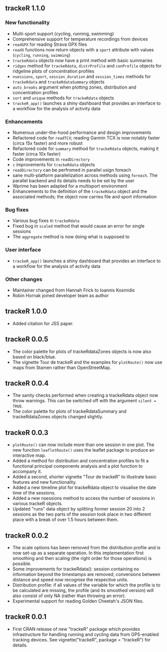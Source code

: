 ## trackeR 1.1.0

### New functionality
* Multi-sport support (cycling, running, swimming)
* Comprehensive support for temperature recordings from devices
* `readGPX` for reading Strava GPX files
* `readX` functions now return objects with a `sport` attribute with values (`cycling`, `running`, `swimming`)
* `trackeRdata` objects now have a print method with basic summaries
* `ridges` method for `trackeRdata`, `distrProfile` and `conProfile` objects for ridgeline plots of concentration profiles
* `nsessions`, `sport`, `session_duration` and `session_times` methods for `trackeRdata` and `trackeRdataSummary` objects
* `auto_breaks` argument when plotting zones, distribution and concentration profiles
* `sort` and `unique` methods for `trackeRdata` objects
* `trackeR_app()` launches a shiny dashboard that provides an interface to a workflow for the analysis of activity data


### Enhancements
* Numerous under-the-hood performance and design improvements
* Refactored code for `readTCX`; reading Garmin TCX is now notably faster (circa 15x faster) and more robust
* Refactored code for `summary` method for `trackeRdata` objects, making it faster (circa 10x faster)
* Code improvements in `readDirectory`
* `c` improvements for `trackeRdata` objects
* `readDirectory` can be perfromed in parallel usign foreach
* sane multi-platform parallelization across methods using `foreach`. The parallel backend and its details needs to be set by the user
* Wprime has been adapted for a multisport environment
* Enhancements to the definition of the `trackeRdata` object and the associated methods; the object now carries file and sport information

### Bug fixes
* Various bug fixes in `trackeRdata`
* Fixed bug in `scaled` method that would cause an error for single sessions
* The `aggregate` method is now doing what is supposed to

### User interface
* `trackeR_app()` launches a shiny dashboard that provides an interface to a workflow for the analysis of activity data

### Other changes
* Maintainer changed from Hannah Frick to Ioannis Kosmidis
* Robin Hornak joined developer team as author


## trackeR 1.0.0
* Added citation for JSS paper.

## trackeR 0.0.5

* The color palette for plots of trackeRdataZones objects is now also based on black/blue.
* The vignette Tour de trackeR and the examples for `plotRoute()` now use maps from Stamen rather than OpenStreetMap.

## trackeR 0.0.4

* The sanity checks performed when creating a trackeRdata object now throw warnings. This can be switched off with the argument `silent = TRUE`.
* The color palette for plots of trackeRdataSummary and trackeRdataZones objects changed slightly.

## trackeR 0.0.3
* `plotRoute()` can now include more than one session in one plot. The
  new function `leafletRoute()` uses the leaflet package to produce an
  interactive map.
* Added a method for distribution and concentration profiles to fit a functional principal components analysis and a plot function to accompany it.
* Added a second, shorter vignette "Tour de trackeR" to illustrate basic features and new functionality.
* Added a new timeline plot for trackeRdata object to visualise the date time of the sessions.
* Added a new nsessions method to access the number of sessions in various trackeR objects.
* Updated "runs" data object by splitting former session 20 into 2 sessions as the two parts of the session took place in two different place with a break of over 1.5 hours between them.


## trackeR 0.0.2
* The scale options has been removed from the distribution profile and is now set-up as a separate operation. In this implementation first smoothing and then scaling (the right order for those operations) is possible.
* Some improvements for trackeRdata(): session containing no information beyond the timestamps are removed; conversions between distance and speed now recognise the respective units.
* Distribution profile: if all values of the variable for which the profile is to be calculated are missing, the profile (and its smoothed version) will also consist of only NA (rather than throwing an error).
* Experimental support for reading Golden Cheetah's JSON files.

## trackeR 0.0.1

* First CRAN release of new "trackeR" package which provides
  infrastructure for handling running and cycling data from
  GPS-enabled tracking devices. See vignette("trackeR", package =
  "trackeR") for details.
